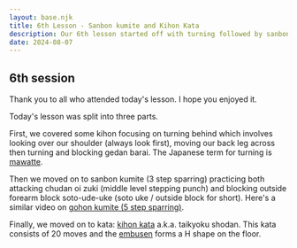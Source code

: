 ```yaml
---
layout: base.njk
title: 6th Lesson - Sanbon kumite and Kihon Kata
description: Our 6th lesson started off with turning followed by sanbon kumite (chudan) and Kihon kata
date: 2024-08-07
---
```

## 6th session

Thank you to all who attended today's lesson. I hope you enjoyed it.

Today's lesson was split into three parts.

First, we covered some kihon focusing on turning behind which involves looking over our shoulder (always look first), moving our back leg across then turning and blocking gedan barai. The Japanese term for turning is [mawatte](https://www.youtube.com/watch?v=8en-zWmtAoI).

Then we moved on to sanbon kumite (3 step sparring) practicing both attacking chudan oi zuki (middle level stepping punch) and blocking outside forearm block soto-ude-uke (soto uke / outside block for short). Here's a similar video on [gohon kumite (5 step sparring)](https://www.youtube.com/watch?v=v6RB3gW-_Po).

Finally, we moved on to kata: [kihon kata](https://www.youtube.com/watch?v=jJsSGHYF7_s) a.k.a. taikyoku shodan. This kata consists of 20 moves and the [embusen](https://en.wikipedia.org/wiki/Embusen) forms a H shape on the floor.
